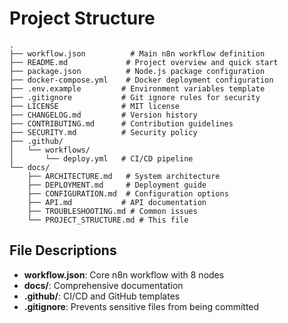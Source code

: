 # Project Structure

```
.
├── workflow.json          # Main n8n workflow definition
├── README.md             # Project overview and quick start
├── package.json          # Node.js package configuration
├── docker-compose.yml    # Docker deployment configuration
├── .env.example         # Environment variables template
├── .gitignore           # Git ignore rules for security
├── LICENSE              # MIT license
├── CHANGELOG.md         # Version history
├── CONTRIBUTING.md      # Contribution guidelines
├── SECURITY.md          # Security policy
├── .github/
│   └── workflows/
│       └── deploy.yml   # CI/CD pipeline
└── docs/
    ├── ARCHITECTURE.md   # System architecture
    ├── DEPLOYMENT.md     # Deployment guide
    ├── CONFIGURATION.md  # Configuration options
    ├── API.md           # API documentation
    ├── TROUBLESHOOTING.md # Common issues
    └── PROJECT_STRUCTURE.md # This file
```

## File Descriptions
- **workflow.json**: Core n8n workflow with 8 nodes
- **docs/**: Comprehensive documentation
- **.github/**: CI/CD and GitHub templates
- **.gitignore**: Prevents sensitive files from being committed
